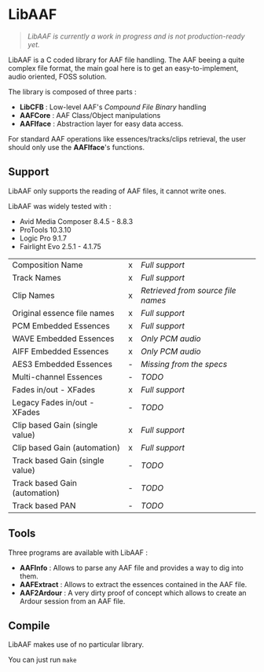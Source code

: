 # LibAAF

> *LibAAF is currently a work in progress and is not production-ready yet.*


LibAAF is a C coded library for AAF file handling. The AAF beeing a quite complex file format, the main goal here is to get an easy-to-implement, audio oriented, FOSS solution.


The library is composed of three parts :

* **LibCFB** : Low-level AAF's *Compound File Binary* handling
* **AAFCore** : AAF Class/Object manipulations
* **AAFIface** : Abstraction layer for easy data access.

For standard AAF operations like essences/tracks/clips retrieval, the user should only use the **AAFIface**'s functions.

## Support

LibAAF only supports the reading of AAF files, it cannot write ones.

LibAAF was widely tested with :

* Avid Media Composer 8.4.5 - 8.8.3
* ProTools 10.3.10
* Logic Pro 9.1.7
* Fairlight Evo 2.5.1 - 4.1.75


|                                 |   | |
|---------------------------------|:-:|-|
| Composition Name                | x | *Full support* |
| Track Names                     | x | *Full support* |
| Clip Names                      | x | *Retrieved from source file names* |
| Original essence file names     | x | *Full support* |
| PCM Embedded Essences           | x | *Full support* |
| WAVE Embedded Essences          | x | *Only PCM audio* |
| AIFF Embedded Essences          | x | *Only PCM audio* |
| AES3 Embedded Essences          | - | *Missing from the specs* |
| Multi-channel Essences          | - | *TODO* |
| Fades in/out - XFades           | x | *Full support* |
| Legacy Fades in/out - XFades    | - | *TODO* |
| Clip based Gain (single value)  | x | *Full support* |
| Clip based Gain (automation)    | x | *Full support* |
| Track based Gain (single value) | - | *TODO* |
| Track based Gain (automation)   | - | *TODO* |
| Track based PAN                 | - | *TODO* |

## Tools

Three programs are available with LibAAF :

* **AAFInfo** : Allows to parse any AAF file and provides a way to dig into them.
* **AAFExtract** : Allows to extract the essences contained in the AAF file.
* **AAF2Ardour** : A very dirty proof of concept which allows to create an Ardour session from an AAF file.

## Compile

LibAAF makes use of no particular library.

You can just run `make`
